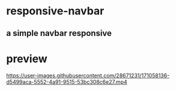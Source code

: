 # responsive-navbar
## a simple navbar responsive





# preview
https://user-images.githubusercontent.com/28671231/171058136-d5499aca-5552-4a91-9515-53bc308c6e27.mp4

